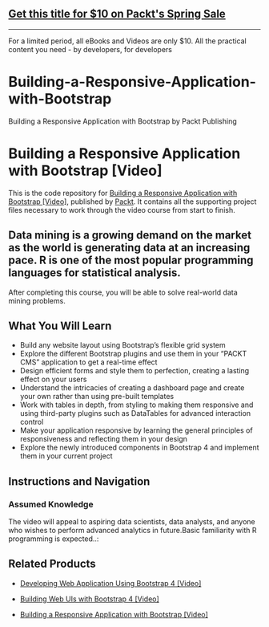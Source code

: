 ## [Get this title for $10 on Packt's Spring Sale](https://www.packt.com/V04682?utm_source=github&utm_medium=packt-github-repo&utm_campaign=spring_10_dollar_2022)
-----
For a limited period, all eBooks and Videos are only $10. All the practical content you need \- by developers, for developers

# Building-a-Responsive-Application-with-Bootstrap
Building a Responsive Application with Bootstrap by Packt Publishing
# Building a Responsive Application with Bootstrap [Video]
This is the code repository for [Building a Responsive Application with Bootstrap [Video]](ehttps://www.packtpub.com/web-development/building-responsive-applications-bootstrap-video), published by [Packt](https://www.packtpub.com/?utm_source=github). It contains all the supporting project files necessary to work through the video course from start to finish.
##  Data mining is a growing demand on the market as the world is generating data at an increasing pace. R is one of the most popular programming languages for statistical analysis.



After completing this course, you will be able to solve real-world data mining problems.
<H2>What You Will Learn</H2>
<DIV class=book-info-will-learn-text>
<UL>
<LI>Build any website layout using Bootstrap’s flexible grid system
<LI>Explore the different Bootstrap plugins and use them in your “PACKT CMS” application to get a real-time effect
<LI>Design efficient forms and style them to perfection, creating a lasting effect on your users
<LI>Understand the intricacies of creating a dashboard page and create your own rather than using pre-built templates
<LI>Work with tables in depth, from styling to making them responsive and using third-party plugins such as DataTables for advanced interaction control
<LI>Make your application responsive by learning the general principles of responsiveness and reflecting them in your design
<LI>Explore the newly introduced components in Bootstrap 4 and implement them in your current project</LI></UL></DIV>

## Instructions and Navigation
### Assumed Knowledge

The video will appeal to aspiring data scientists, data analysts, and anyone who wishes to perform advanced analytics in future.Basic familiarity with R programming is expected..:<br/>


## Related Products
* [Developing Web Application Using Bootstrap 4 [Video]](https://www.packtpub.com/web-development/developing-web-application-using-bootstrap-4-video)

* [Building Web UIs with Bootstrap 4 [Video]](https://www.packtpub.com/web-development/building-web-uis-bootstrap-4-video)

* [Building a Responsive Application with Bootstrap [Video]](https://www.packtpub.com/web-development/building-responsive-applications-bootstrap-video)

